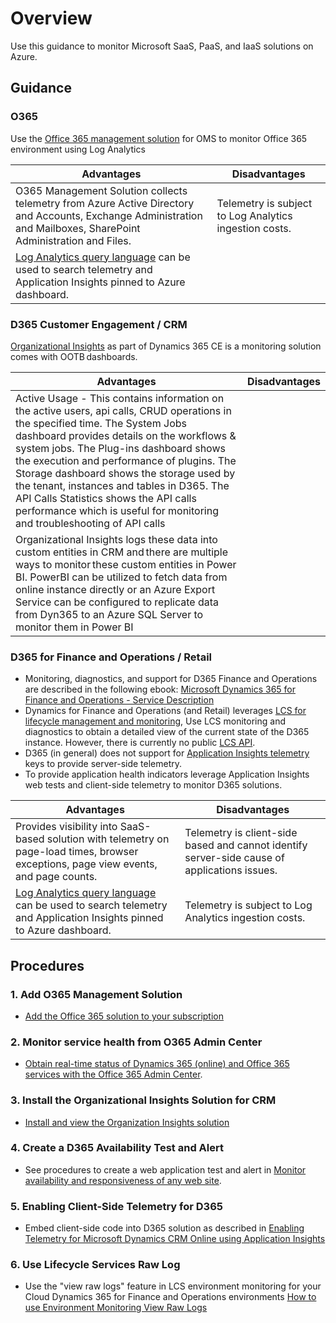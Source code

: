 # Overview

Use this guidance to monitor Microsoft SaaS, PaaS, and IaaS solutions on Azure.

## Guidance

### O365

Use the [Office 365 management solution](https://docs.microsoft.com/en-us/azure/operations-management-suite/oms-solution-office-365) for OMS to monitor Office 365 environment using Log Analytics

| __Advantages__ | __Disadvantages__ |
|------------------------------|----------------------------|
| O365 Management Solution collects telemetry from Azure Active Directory and Accounts, Exchange Administration and Mailboxes, SharePoint Administration and Files.     | Telemetry is subject to Log Analytics ingestion costs.    |
| [Log Analytics query language](https://docs.microsoft.com/en-us/azure/application-insights/app-insights-analytics-tour#browser-timings-table) can be used to search telemetry and Application Insights pinned to Azure dashboard.      |  |

### D365 Customer Engagement / CRM

[Organizational Insights](https://docs.microsoft.com/en-us/dynamics365/customer-engagement/admin/use-organization-insights-solution-view-instance-metrics) as part of Dynamics 365 CE is a monitoring solution comes with OOTB dashboards.

| __Advantages__ | __Disadvantages__ |
|------------------------------|----------------------------|
| Active Usage - This contains information on the active users, api calls, CRUD operations in the specified time. The System Jobs dashboard provides details on the workflows & system jobs. The Plug-ins dashboard shows the execution and performance of plugins. The Storage dashboard shows the storage used by the tenant, instances and tables in D365. The API Calls Statistics shows the API calls performance which is useful for monitoring and troubleshooting of API calls      |  |
| Organizational Insights logs these data into custom entities in CRM and there are multiple ways to monitor these custom entities in Power BI. PowerBI can be utilized to fetch data from online instance directly or an Azure Export Service can be configured to replicate data from Dyn365 to an Azure SQL Server to monitor them in Power BI     |  |

### D365 for Finance and Operations / Retail

* Monitoring, diagnostics, and support for D365 Finance and Operations are described in the following ebook: [Microsoft Dynamics 365 for Finance and Operations - Service Description](https://explore.dynamics.com/e-books/cloud-service-operations)
* Dynamics for Finance and Operations (and Retail) leverages [LCS for lifecycle management and monitoring](https://docs.microsoft.com/en-us/dynamics365/unified-operations/dev-itpro/lifecycle-services/monitoring-diagnostics), Use LCS monitoring and diagnostics to obtain a detailed view of the current state of the D365 instance.  However, there is currently no public [LCS API](https://experience.dynamics.com/ideas/idea/?ideaid=19754dbc-3710-e811-80c0-00155d7cb38d).
* D365 (in general) does not support for [Application Insights telemetry](https://experience.dynamics.com/ideas/idea/?ideaid=19754dbc-3710-e811-80c0-00155d7cb38d) keys to provide server-side telemetry.
* To provide application health indicators leverage Application Insights web tests and client-side telemetry to monitor D365 solutions.

| __Advantages__ | __Disadvantages__ |
|------------------------------|----------------------------|
| Provides visibility into SaaS-based solution with telemetry on page-load times, browser exceptions, page view events, and page counts.   | Telemetry is client-side based and cannot identify server-side cause of applications issues.     | Telemetry is client-side based and cannot identify server-side cause of applications issues.
| [Log Analytics query language](https://docs.microsoft.com/en-us/azure/application-insights/app-insights-analytics-tour#browser-timings-table) can be used to search telemetry and Application Insights pinned to Azure dashboard.      | Telemetry is subject to Log Analytics ingestion costs.   |

## Procedures

### 1. Add O365 Management Solution

* [Add the Office 365 solution to your subscription](https://docs.microsoft.com/en-us/azure/log-analytics/log-analytics-add-solutions)

### 2. Monitor service health  from O365 Admin Center

* [Obtain real-time status of Dynamics 365 (online) and Office 365 services  with the Office 365 Admin Center](https://docs.microsoft.com/en-us/dynamics365/customer-engagement/admin/check-online-service-health).

### 3. Install the Organizational Insights Solution for CRM

* [Install and view the Organization Insights solution](https://docs.microsoft.com/en-us/dynamics365/customer-engagement/admin/use-organization-insights-solution-view-instance-metrics)

### 4. Create a D365 Availability Test and Alert

* See procedures to create a web application test and alert in [Monitor availability and responsiveness of any web site](https://docs.microsoft.com/en-us/azure/application-insights/app-insights-monitor-web-app-availability).

### 5. Enabling Client-Side Telemetry for D365

* Embed client-side code into D365 solution as described in [Enabling Telemetry for Microsoft Dynamics CRM Online using Application Insights](https://docs.microsoft.com/en-us/azure/application-insights/app-insights-sample-mscrm)

### 6. Use Lifecycle Services Raw Log

* Use the "view raw logs" feature in LCS environment monitoring for your Cloud Dynamics 365 for Finance and Operations environments [How to use Environment Monitoring View Raw Logs](https://blogs.msdn.microsoft.com/axsa/2018/06/05/how-to-use-environment-monitoring-view-raw-logs/)
